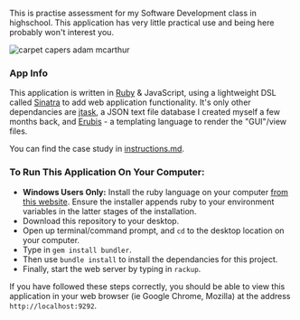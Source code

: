 This is practise assessment for my Software Development class in highschool. This application has very little practical use and being here probably won't interest you.

![carpet capers adam mcarthur](http://imgkk.com/i/5kx9.png "Carpet Capers")

### App Info

This application is written in [Ruby](https://www.ruby-lang.org) & JavaScript, using a lightweight DSL called [Sinatra](http://www.sinatrarb.com) to add web application functionality. It's only other dependancies are [jtask](https://github.com/adammcarthur/jtask), a JSON text file database I created myself a few months back, and [Erubis](http://www.kuwata-lab.com/erubis) - a templating language to render the "GUI"/view files.

You can find the case study in [instructions.md](https://github.com/adammcarthur/carpet-capers/blob/master/instructions.md).

### To Run This Application On Your Computer:

- **Windows Users Only:** Install the ruby language on your computer [from this website](http://rubyinstaller.org/downloads). Ensure the installer appends ruby to your environment variables in the latter stages of the installation.
- Download this repository to your desktop.
- Open up terminal/command prompt, and `cd` to the desktop location on your computer.
- Type in `gem install bundler`.
- Then use `bundle install` to install the dependancies for this project.
- Finally, start the web server by typing in `rackup`.

If you have followed these steps correctly, you should be able to view this application in your web browser (ie Google Chrome, Mozilla) at the address `http://localhost:9292`.